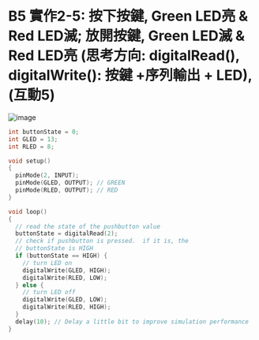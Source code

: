 # B5 實作2-5: 按下按鍵, Green LED亮 & Red LED滅; 放開按鍵, Green LED滅 & Red LED亮 (思考方向: digitalRead(), digitalWrite(): 按鍵 +序列輸出 + LED), (互動5) 
![image](https://user-images.githubusercontent.com/89329219/134792142-019fb639-d32c-4242-bd49-730ceb6ae8bc.png)
````C
int buttonState = 0;
int GLED = 13;
int RLED = 8;

void setup()
{
  pinMode(2, INPUT);
  pinMode(GLED, OUTPUT); // GREEN
  pinMode(RLED, OUTPUT); // RED    
}

void loop()
{
  // read the state of the pushbutton value
  buttonState = digitalRead(2);
  // check if pushbutton is pressed.  if it is, the
  // buttonState is HIGH
  if (buttonState == HIGH) {
    // turn LED on  
    digitalWrite(GLED, HIGH);
    digitalWrite(RLED, LOW);    
  } else {
    // turn LED off    
    digitalWrite(GLED, LOW);
    digitalWrite(RLED, HIGH);
  }
  delay(10); // Delay a little bit to improve simulation performance
}
````
